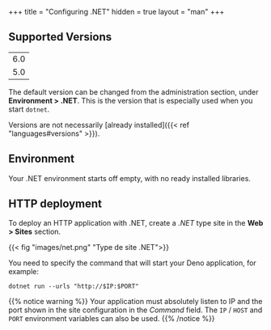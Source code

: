 +++
title = "Configuring .NET"
hidden = true
layout = "man"
+++

## Supported Versions

||
|-----|
| 6.0 |
| 5.0 |

The default version can be changed from the administration section, under **Environment > .NET**. This is the version that is especially used when you start `dotnet`.

Versions are not necessarily [already installed]({{< ref "languages#versions" >}}).

## Environment

Your .NET environment starts off empty, with no ready installed libraries.

## HTTP deployment

To deploy an HTTP application with .NET, create a *.NET* type site in the **Web > Sites** section. 

{{< fig "images/net.png" "Type de site .NET">}}

You need to specify the command that will start your Deno application, for example:

```
dotnet run --urls "http://$IP:$PORT"
```

{{% notice warning %}}
Your application must absolutely listen to IP and the port shown in the site configuration in the *Command* field. The `IP` / `HOST` and `PORT` environment variables can also be used.
{{% /notice %}}
